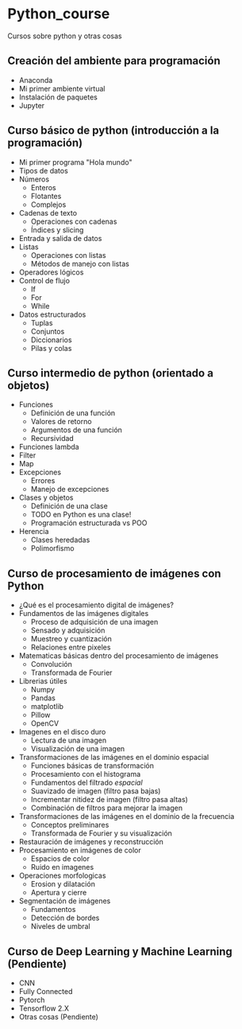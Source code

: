 # Python_course
Cursos sobre python y otras cosas

## Creación del ambiente para programación
- Anaconda
- Mi primer ambiente virtual
- Instalación de paquetes
- Jupyter

## Curso básico de python (introducción a la programación)
- Mi primer programa "Hola mundo"
- Tipos de datos
- Números
  - Enteros
  - Flotantes
  - Complejos
- Cadenas de texto
  - Operaciones con cadenas
  - Índices y slicing
- Entrada y salida de datos
- Listas
  - Operaciones con listas
  - Métodos de manejo con listas
- Operadores lógicos
- Control de flujo
  - If
  - For
  - While
- Datos estructurados
  - Tuplas
  - Conjuntos
  - Diccionarios
  - Pilas y colas
## Curso intermedio de python (orientado a objetos)
- Funciones
  - Definición de una función
  - Valores de retorno
  - Argumentos de una función
  - Recursividad
- Funciones lambda
- Filter
- Map
- Excepciones
  - Errores
  - Manejo de excepciones
- Clases y objetos
  - Definición de una clase
  - TODO en Python es una clase!
  - Programación estructurada vs POO
- Herencia
  - Clases heredadas
  - Polimorfismo
## Curso de procesamiento de imágenes con Python
- ¿Qué es el procesamiento digital de imágenes?
- Fundamentos de las imágenes digitales
  - Proceso de adquisición de una imagen
  - Sensado y adquisición
  - Muestreo y cuantización
  - Relaciones entre pixeles
- Matematicas básicas dentro del procesamiento de imágenes
  - Convolución
  - Transformada de Fourier
- Librerias útiles
  - Numpy
  - Pandas
  - matplotlib
  - Pillow
  - OpenCV
- Imagenes en el disco duro
  - Lectura de una imagen
  - Visualización de una imagen
- Transformaciones de las imágenes en el dominio espacial
  - Funciones básicas de transformación
  - Procesamiento con el histograma
  - Fundamentos del filtrado *espacial*
  - Suavizado de imagen (filtro pasa bajas)
  - Incrementar nitidez de imagen (filtro pasa altas)
  - Combinación de filtros para mejorar la imagen
- Transformaciones de las imágenes en el dominio de la frecuencia
  - Conceptos preliminares
  - Transformada de Fourier y su visualización
- Restauración de imágenes y reconstrucción
- Procesamiento en imágenes de color
  - Espacios de color
  - Ruido en imagenes
- Operaciones morfologicas
  - Erosion y dilatación
  - Apertura y cierre
- Segmentación de imágenes
  - Fundamentos
  - Detección de bordes
  - Niveles de umbral
## Curso de Deep Learning y Machine Learning (Pendiente)
- CNN
- Fully Connected
- Pytorch
- Tensorflow 2.X
- Otras cosas (Pendiente)
